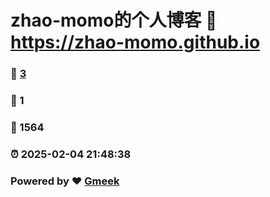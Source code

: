 # zhao-momo的个人博客 :link: https://zhao-momo.github.io 
### :page_facing_up: [3](https://zhao-momo.github.io/tag.html) 
### :speech_balloon: 1 
### :hibiscus: 1564 
### :alarm_clock: 2025-02-04 21:48:38 
### Powered by :heart: [Gmeek](https://github.com/Meekdai/Gmeek)
